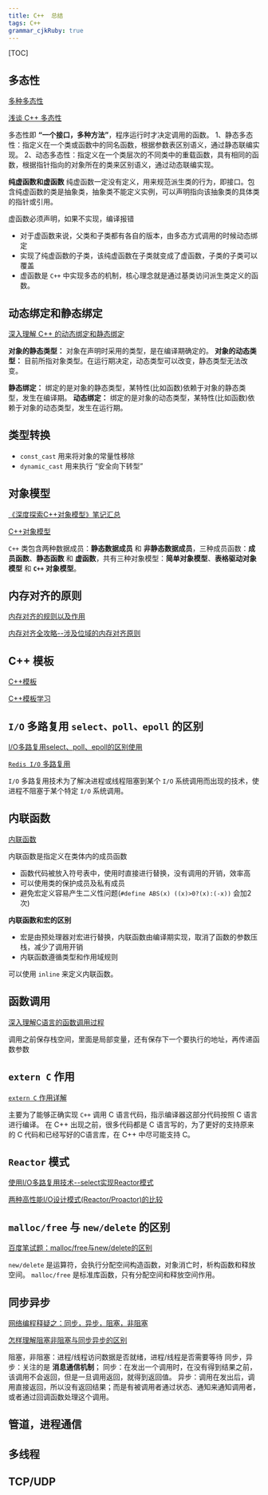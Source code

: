 ```yaml
---
title: C++  总结 
tags: C++
grammar_cjkRuby: true
---
```


[TOC]



##  多态性
[多种多态性][1]

[浅谈 C++ 多态性][2]

多态性即 **“一个接口，多种方法”**，程序运行时才决定调用的函数。
1、静态多态性：指定义在一个类或函数中的同名函数，根据参数表区别语义，通过静态联编实现。
2、动态多态性：指定义在一个类层次的不同类中的重载函数，具有相同的函数，根据指针指向的对象所在的类来区别语义，通过动态联编实现。

**纯虚函数和虚函数**
纯虚函数一定没有定义，用来规范派生类的行为，即接口。包含纯虚函数的类是抽象类，抽象类不能定义实例，可以声明指向该抽象类的具体类的指针或引用。

虚函数必须声明，如果不实现，编译报错
* 对于虚函数来说，父类和子类都有各自的版本，由多态方式调用的时候动态绑定
* 实现了纯虚函数的子类，该纯虚函数在子类就变成了虚函数，子类的子类可以覆盖
* 虚函数是 `C++` 中实现多态的机制，核心理念就是通过基类访问派生类定义的函数。


##  动态绑定和静态绑定
[深入理解 C++ 的动态绑定和静态绑定][3]

**对象的静态类型：** 对象在声明时采用的类型，是在编译期确定的。
**对象的动态类型：** 目前所指对象类型。在运行期决定，动态类型可以改变，静态类型无法改变。

**静态绑定：** 绑定的是对象的静态类型，某特性(比如函数)依赖于对象的静态类型，发生在编译期。
**动态绑定：** 绑定的是对象的动态类型，某特性(比如函数)依赖于对象的动态类型，发生在运行期。


##  类型转换
* `const_cast` 用来将对象的常量性移除
* `dynamic_cast` 用来执行 “安全向下转型”



##  对象模型
[《深度探索C++对象模型》笔记汇总][4]

[C++对象模型][5]

`C++` 类包含两种数据成员：**静态数据成员** 和 **非静态数据成员**，三种成员函数：**成员函数**、**静态函数** 和 **虚函数**，共有三种对象模型：**简单对象模型**、**表格驱动对象模型** 和 **`C++` 对象模型**。


##  内存对齐的原则
[内存对齐的规则以及作用][6]

[内存对齐全攻略--涉及位域的内存对齐原则][7]


##  C++ 模板
[C++模板][8]

[C++模板学习][9]


##  `I/O` 多路复用 `select、poll、epoll` 的区别
[I/O多路复用select、poll、epoll的区别使用][10]

[`Redis I/O` 多路复用 ][11]

`I/O` 多路复用技术为了解决进程或线程阻塞到某个 `I/O` 系统调用而出现的技术，使进程不阻塞于某个特定 `I/O` 系统调用。


##  内联函数
[内联函数][12]

内联函数是指定义在类体内的成员函数
* 函数代码被放入符号表中，使用时直接进行替换，没有调用的开销，效率高
* 可以使用类的保护成员及私有成员
* 避免宏定义容易产生二义性问题(`#define ABS(x) ((x)>0?(x):(-x))` 会加2次)

**内联函数和宏的区别**
* 宏是由预处理器对宏进行替换，内联函数由编译期实现，取消了函数的参数压栈，减少了调用开销
* 内联函数遵循类型和作用域规则

可以使用 `inline` 来定义内联函数。

##  函数调用
[ 深入理解C语言的函数调用过程 ][13]

调用之前保存栈空间，里面是局部变量，还有保存下一个要执行的地址，再传递函数参数

## `extern C` 作用
[`extern C` 作用详解][14]

主要为了能够正确实现 `C++` 调用 C 语言代码，指示编译器这部分代码按照 C 语言进行编译。
在 C++ 出现之前，很多代码都是 C 语言写的，为了更好的支持原来的 C 代码和已经写好的C语言库，在 C++ 中尽可能支持 C。


##  `Reactor` 模式
[使用I/O多路复用技术--select实现Reactor模式][15]

[两种高性能I/O设计模式(Reactor/Proactor)的比较][16]



##  `malloc/free` 与 `new/delete` 的区别
[百度笔试题：malloc/free与new/delete的区别][17]

`new/delete` 是运算符，会执行分配空间构造函数，对象消亡时，析构函数和释放空间。
`malloc/free` 是标准库函数，只有分配空间和释放空间作用。







##  同步异步
[网络编程释疑之：同步，异步，阻塞，非阻塞][18]

[怎样理解阻塞非阻塞与同步异步的区别][19]


阻塞，非阻塞：进程/线程访问数据是否就绪，进程/线程是否需要等待
同步，异步：关注的是 **消息通信机制**；
同步：在发出一个调用时，在没有得到结果之前，该调用不会返回，但是一旦调用返回，就得到返回值。
异步：调用在发出后，调用直接返回，所以没有返回结果；而是有被调用者通过状态、通知来通知调用者，或者通过回调函数处理这个调用。



##  管道，进程通信


##  多线程


##  TCP/UDP


  [1]: http://blog.csdn.net/fengyunjh/article/details/6188769
  [2]: http://blog.csdn.net/hackbuteer1/article/details/7475622
  [3]: http://blog.csdn.net/chgaowei/article/details/6427731
  [4]: http://www.roading.org/develop/cpp/%E3%80%8A%E6%B7%B1%E5%BA%A6%E6%8E%A2%E7%B4%A2c%E5%AF%B9%E8%B1%A1%E6%A8%A1%E5%9E%8B%E3%80%8B%E7%AC%94%E8%AE%B0%E6%B1%87%E6%80%BB.html
  [5]: http://www.cnblogs.com/skynet/p/3343726.html
  [6]: http://www.cppblog.com/snailcong/archive/2009/03/16/76705.html
  [7]: http://www.cnblogs.com/shitouer/archive/2010/04/07/1706785.html
  [8]: http://www.cnblogs.com/gw811/archive/2012/10/25/2738929.html
  [9]: http://www.cnblogs.com/gaojun/archive/2010/09/10/1823354.html
  [10]: http://www.bkjia.com/ASPjc/1000957.html#top
  [11]: https://www.zhihu.com/question/28594409
  [12]: http://www.cnblogs.com/singa/archive/2008/09/24/1297821.html
  [13]: http://blog.chinaunix.net/uid-23069658-id-3981406.html
  [14]: http://blog.csdn.net/jiqiren007/article/details/5933599
  [15]: http://www.rudy-yuan.net/archives/137/
  [16]: http://blog.jobbole.com/59676/
  [17]: http://blog.csdn.net/hackbuteer1/article/details/6789164
  [18]: http://yaocoder.blog.51cto.com/2668309/1308899
  [19]: https://www.zhihu.com/question/19732473